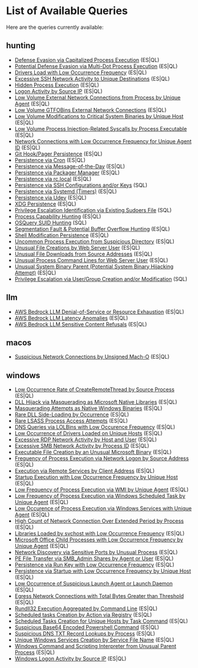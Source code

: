 # List of Available Queries

Here are the queries currently available:

## hunting
- [Defense Evasion via Capitalized Process Execution](./docs/defense_evasion_via_capitalized_process_execution.md) (ES|QL)
- [Potential Defense Evasion via Multi-Dot Process Execution](./docs/defense_evasion_via_multi_dot_process_execution.md) (ES|QL)
- [Drivers Load with Low Occurrence Frequency](./docs/drivers_load_with_low_occurrence_frequency.md) (ES|QL)
- [Excessive SSH Network Activity to Unique Destinations](./docs/excessive_ssh_network_activity_unique_destinations.md) (ES|QL)
- [Hidden Process Execution](./docs/hidden_process_execution.md) (ES|QL)
- [Logon Activity by Source IP](./docs/login_activity_by_source_address.md) (ES|QL)
- [Low Volume External Network Connections from Process by Unique Agent](./docs/low_volume_external_network_connections_from_process.md) (ES|QL)
- [Low Volume GTFOBins External Network Connections](./docs/low_volume_gtfobins_external_network_connections.md) (ES|QL)
- [Low Volume Modifications to Critical System Binaries by Unique Host](./docs/low_volume_modifications_to_critical_system_binaries.md) (ES|QL)
- [Low Volume Process Injection-Related Syscalls by Process Executable](./docs/low_volume_process_injection_syscalls_by_executable.md) (ES|QL)
- [Network Connections with Low Occurrence Frequency for Unique Agent ID](./docs/network_connections_with_low_occurrence_frequency_for_unique_agents.md) (ES|QL)
- [Git Hook/Pager Persistence](./docs/persistence_git_hook_pager.md) (ES|QL)
- [Persistence via Cron](./docs/persistence_via_cron.md) (ES|QL)
- [Persistence via Message-of-the-Day](./docs/persistence_via_message_of_the_day.md) (ES|QL)
- [Persistence via Packager Manager](./docs/persistence_via_package_manager.md) (ES|QL)
- [Persistence via rc.local](./docs/persistence_via_rc_local.md) (ES|QL)
- [Persistence via SSH Configurations and/or Keys](./docs/persistence_via_ssh_configurations_and_keys.md) (SQL)
- [Persistence via Systemd (Timers)](./docs/persistence_via_systemd_timers.md) (ES|QL)
- [Persistence via Udev](./docs/persistence_via_udev.md) (ES|QL)
- [XDG Persistence](./docs/persistence_via_xdg_autostart_modifications.md) (ES|QL)
- [Privilege Escalation Identification via Existing Sudoers File](./docs/privilege_escalation_via_existing_sudoers.md) (SQL)
- [Process Capability Hunting](./docs/privilege_escalation_via_process_capabilities.md) (ES|QL)
- [OSQuery SUID Hunting](./docs/privilege_escalation_via_suid_binaries.md) (SQL)
- [Segmentation Fault & Potential Buffer Overflow Hunting](./docs/segmentation_fault_and_buffer_overflow.md) (ES|QL)
- [Shell Modification Persistence](./docs/shell_modification_persistence.md) (ES|QL)
- [Uncommon Process Execution from Suspicious Directory](./docs/uncommon_process_execution_from_suspicious_directory.md) (ES|QL)
- [Unusual File Creations by Web Server User](./docs/unusual_file_creations_by_web_server_user.md) (ES|QL)
- [Unusual File Downloads from Source Addresses](./docs/unusual_file_downloads_from_source_addresses.md) (ES|QL)
- [Unusual Process Command Lines for Web Server User](./docs/unusual_process_command_lines_for_web_server_user.md) (ES|QL)
- [Unusual System Binary Parent (Potential System Binary Hijacking Attempt)](./docs/unusual_system_binary_parent.md) (ES|QL)
- [Privilege Escalation via User/Group Creation and/or Modification](./docs/user_group_creation_modification.md) (SQL)


## llm
- [AWS Bedrock LLM Denial-of-Service or Resource Exhaustion](./llm/docs/aws_bedrock_dos_resource_exhaustion_detection.md) (ES|QL)
- [AWS Bedrock LLM Latency Anomalies](./llm/docs/aws_bedrock_latency_anomalies_detection.md) (ES|QL)
- [AWS Bedrock LLM Sensitive Content Refusals](./llm/docs/aws_bedrock_sensitive_content_refusal_detection.md) (ES|QL)


## macos
- [Suspicious Network Connections by Unsigned Mach-O](./macos/docs/suspicious_network_connections_by_unsigned_macho.md) (ES|QL)


## windows
- [Low Occurrence Rate of CreateRemoteThread by Source Process](./windows/docs/createremotethread_by_source_process_with_low_occurrence.md) (ES|QL)
- [DLL Hijack via Masquerading as Microsoft Native Libraries](./windows/docs/detect_dll_hijack_via_masquerading_as_microsoft_native_libraries.md) (ES|QL)
- [Masquerading Attempts as Native Windows Binaries](./windows/docs/detect_masquerading_attempts_as_native_windows_binaries.md) (ES|QL)
- [Rare DLL Side-Loading by Occurrence](./windows/docs/detect_rare_dll_sideload_by_occurrence.md) (ES|QL)
- [Rare LSASS Process Access Attempts](./windows/docs/detect_rare_lsass_process_access_attempts.md) (ES|QL)
- [DNS Queries via LOLBins with Low Occurence Frequency](./windows/docs/domain_names_queried_via_lolbins_and_with_low_occurence_frequency.md) (ES|QL)
- [Low Occurrence of Drivers Loaded on Unique Hosts](./windows/docs/drivers_load_with_low_occurrence_frequency.md) (ES|QL)
- [Excessive RDP Network Activity by Host and User](./windows/docs/excessive_rdp_network_activity_by_source_host_and_user.md) (ES|QL)
- [Excessive SMB Network Activity by Process ID](./windows/docs/excessive_smb_network_activity_by_process_id.md) (ES|QL)
- [Executable File Creation by an Unusual Microsoft Binary](./windows/docs/executable_file_creation_by_an_unusual_microsoft_binary.md) (ES|QL)
- [Frequency of Process Execution via Network Logon by Source Address](./windows/docs/execution_via_network_logon_by_occurrence_frequency_by_top_source_ip.md) (ES|QL)
- [Execution via Remote Services by Client Address](./windows/docs/execution_via_remote_services_by_client_address.md) (ES|QL)
- [Startup Execution with Low Occurrence Frequency by Unique Host](./windows/docs/execution_via_startup_with_low_occurrence_frequency.md) (ES|QL)
- [Low Frequency of Process Execution via WMI by Unique Agent](./windows/docs/execution_via_windows_management_instrumentation_by_occurrence_frequency_by_unique_agent.md) (ES|QL)
- [Low Frequency of Process Execution via Windows Scheduled Task by Unique Agent](./windows/docs/execution_via_windows_scheduled_task_with_low_occurrence_frequency.md) (ES|QL)
- [Low Occurence of Process Execution via Windows Services with Unique Agent](./windows/docs/execution_via_windows_services_with_low_occurrence_frequency.md) (ES|QL)
- [High Count of Network Connection Over Extended Period by Process](./windows/docs/high_count_of_network_connection_over_extended_period_by_process.md) (ES|QL)
- [Libraries Loaded by svchost with Low Occurrence Frequency](./windows/docs/libraries_loaded_by_svchost_with_low_occurrence_frequency.md) (ES|QL)
- [Microsoft Office Child Processes with Low Occurrence Frequency by Unique Agent](./windows/docs/microsoft_office_child_processes_with_low_occurrence_frequency.md) (ES|QL)
- [Network Discovery via Sensitive Ports by Unusual Process](./windows/docs/network_discovery_via_sensitive_ports_by_unusual_process.md) (ES|QL)
- [PE File Transfer via SMB_Admin Shares by Agent or User](./windows/docs/pe_file_transfer_via_smb_admin_shares_by_agent.md) (ES|QL)
- [Persistence via Run Key with Low Occurrence Frequency](./windows/docs/persistence_via_run_key_with_low_occurrence_frequency.md) (ES|QL)
- [Persistence via Startup with Low Occurrence Frequency by Unique Host](./windows/docs/persistence_via_startup_with_low_occurrence_frequency.md) (ES|QL)
- [Low Occurrence of Suspicious Launch Agent or Launch Daemon](./windows/docs/persistence_via_suspicious_launch_agent_or_launch_daemon_with_low_occurrence.md) (ES|QL)
- [Egress Network Connections with Total Bytes Greater than Threshold](./windows/docs/potential_exfiltration_by_process_total_egress_bytes.md) (ES|QL)
- [Rundll32 Execution Aggregated by Command Line](./windows/docs/rundll32_execution_aggregated_by_cmdline.md) (ES|QL)
- [Scheduled tasks Creation by Action via Registry](./windows/docs/scheduled_task_creation_by_action_via_registry.md) (ES|QL)
- [Scheduled Tasks Creation for Unique Hosts by Task Command](./windows/docs/scheduled_tasks_creation_for_unique_hosts_by_task_command.md) (ES|QL)
- [Suspicious Base64 Encoded Powershell Command](./windows/docs/suspicious_base64_encoded_powershell_commands.md) (ES|QL)
- [Suspicious DNS TXT Record Lookups by Process](./windows/docs/suspicious_dns_txt_record_lookups_by_process.md) (ES|QL)
- [Unique Windows Services Creation by Service File Name](./windows/docs/unique_windows_services_creation_by_servicefilename.md) (ES|QL)
- [Windows Command and Scripting Interpreter from Unusual Parent Process](./windows/docs/windows_command_and_scripting_interpreter_from_unusual_parent.md) (ES|QL)
- [Windows Logon Activity by Source IP](./windows/docs/windows_logon_activity_by_source_ip.md) (ES|QL)
